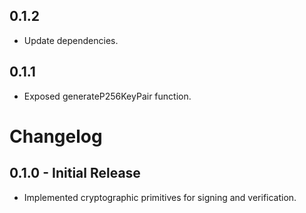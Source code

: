 ## 0.1.2

 - Update dependencies.

## 0.1.1

 - Exposed generateP256KeyPair function.

# Changelog

## 0.1.0 - Initial Release
- Implemented cryptographic primitives for signing and verification.
